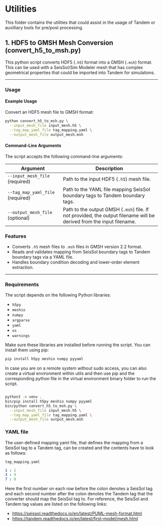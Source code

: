 # Utilities

This folder contains the utilities that could assist in the usage of Tandem or auxilliary tools for pre/post processing.

## 1. HDF5 to GMSH Mesh Conversion (convert_h5_to_msh.py)

This python script converts HDF5 (`.h5`) format into a GMSH (`.msh`) format. This can be used with a SeisSol/Sim Modeler mesh that has complex geometrical properties that could be imported into Tandem for simulations.

---


### Usage

#### Example Usage

Convert an HDF5 mesh file to GMSH format:

```bash
python convert_h5_to_msh.py \
  --input_mesh_file input_mesh.h5 \
  --tag_map_yaml_file tag_mapping.yaml \
  --output_mesh_file output_mesh.msh
```
#### Command-Line Arguments

The script accepts the following command-line arguments:

| Argument | Description |
|----------|-------------|
| `--input_mesh_file` (required) | Path to the input HDF5 (`.h5`) mesh file. |
| `--tag_map_yaml_file` (required) | Path to the YAML file mapping SeisSol boundary tags to Tandem boundary tags. |
| `--output_mesh_file` (optional) | Path to the output GMSH (`.msh`) file. If not provided, the output filename will be derived from the input filename. |


### Features

- Converts `.h5` mesh files to `.msh` files in GMSH version 2.2 format.
- Reads and validates mapping from SeisSol boundary tags to Tandem boundary tags via a YAML file.
- Handles boundary condition decoding and lower-order element extraction.

---

### Requirements

The script depends on the following Python libraries:

- `h5py`
- `meshio`
- `numpy`
- `argparse`
- `yaml`
- `os`
- `warnings`

Make sure these libraries are installed before running the script. You can install them using pip:

```bash
pip install h5py meshio numpy pyyaml

```
In case you are on a remote system without sudo access, you can also create a virtual environment within utils and then use pip and the corresponding python file in the virtual environment binary folder to run the script.

```bash

python3 -m venv .
bin/pip install h5py meshio numpy pyyaml
bin/python convert_h5_to_msh.py \
  --input_mesh_file input_mesh.h5 \
  --tag_map_yaml_file tag_mapping.yaml \
  --output_mesh_file output_mesh.msh
```

### YAML file

The user-defined mapping yaml file, that defines the mapping from a SeisSol tag to a Tandem tag, can be created and the contents have to look as follows:

```tag_mapping.yaml```
```yaml
1 : 1
3 : 4
7 : 8
```

Here the first number on each row before the colon denotes a SeisSol tag and each second number after the colon denotes the Tandem tag that the converter should map the SeisSol tag to. For reference, the SeisSol and Tandem tag values are listed on the following links:

* https://seissol.readthedocs.io/en/latest/PUML-mesh-format.html
* https://tandem.readthedocs.io/en/latest/first-model/mesh.html
